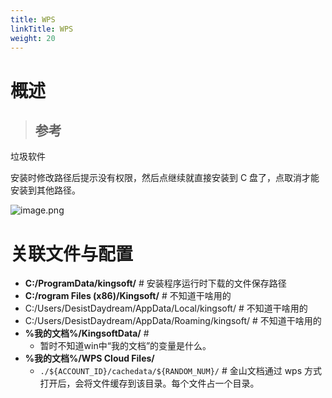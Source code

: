 ```yaml
---
title: WPS
linkTitle: WPS
weight: 20
---
```


# 概述

> 参考
> -

垃圾软件

安装时修改路径后提示没有权限，然后点继续就直接安装到 C 盘了，点取消才能安装到其他路径。

![image.png](https://notes-learning.oss-cn-beijing.aliyuncs.com/wps/wps_fuck_1.png)

# 关联文件与配置

- **C:/ProgramData/kingsoft/** # 安装程序运行时下载的文件保存路径
- **C:/rogram Files (x86)/Kingsoft/** # 不知道干啥用的
- C:/Users/DesistDaydream/AppData/Local/kingsoft/ # 不知道干啥用的
- C:/Users/DesistDaydream/AppData/Roaming/kingsoft/ # 不知道干啥用的
- **%我的文档%/KingsoftData/** #
  - 暂时不知道win中“我的文档”的变量是什么。
- **%我的文档%/WPS Cloud Files/**
  - `./${ACCOUNT_ID}/cachedata/${RANDOM_NUM}/` # 金山文档通过 wps 方式打开后，会将文件缓存到该目录。每个文件占一个目录。
